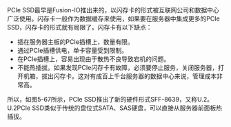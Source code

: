 
PCIe SSD最早是Fusion-IO推出来的，以闪存卡的形式被互联网公司和数据中心广泛使用。闪存卡一般作为数据缓存来使用，如果要在服务器中集成更多的PCIe SSD，闪存卡的形式就有局限了。闪存卡有以下缺点：

* 插在服务器主板的PCIe插槽上，数量有限。
* 通过PCIe插槽供电，单卡容量受到限制。
* 在PCIe插槽上，容易出现由于散热不良导致宕机的问题。
* 不能热插拔。如果发现PCIe闪存卡有故障，必须要停止服务，关闭服务器，打开机箱，拔出闪存卡。这对有成百上千台服务器的数据中心来说，管理成本非常高。

所以，如图5-67所示，PCIe SSD推出了新的硬件形式SFF-8639，又称U.2。U.2PCIe SSD类似于传统的盘位式SATA、SAS硬盘，可以直接从服务器前面板热插拔。